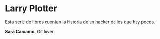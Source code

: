 # Larry Plotter

Esta serie de libros cuentan la historia de un hacker de los que hay pocos.

**Sara Carcamo**, Git lover.

